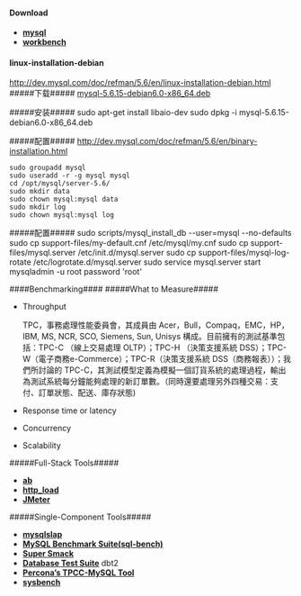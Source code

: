 #### Download ####
- **[mysql](http://dev.mysql.com/downloads/mysql/ "mysql download")**
- **[workbench](http://dev.mysql.com/downloads/tools/workbench/ "workbench download")**

#### linux-installation-debian ####
http://dev.mysql.com/doc/refman/5.6/en/linux-installation-debian.html
#####下载#####
[mysql-5.6.15-debian6.0-x86_64.deb](http://cdn.mysql.com/Downloads/MySQL-5.6/mysql-5.6.15-debian6.0-x86_64.deb)

#####安装#####
	sudo apt-get install libaio-dev
	sudo dpkg -i mysql-5.6.15-debian6.0-x86_64.deb

#####配置#####
http://dev.mysql.com/doc/refman/5.6/en/binary-installation.html

	sudo groupadd mysql
	sudo useradd -r -g mysql mysql
	cd /opt/mysql/server-5.6/
	sudo mkdir data
	sudo chown mysql:mysql data
	sudo mkdir log
	sudo chown mysql:mysql log

#####配置#####
	sudo scripts/mysql_install_db --user=mysql --no-defaults
	sudo cp support-files/my-default.cnf /etc/mysql/my.cnf
	sudo cp support-files/mysql.server /etc/init.d/mysql.server
	sudo cp support-files/mysql-log-rotate /etc/logrotate.d/mysql.server
	sudo service mysql.server start
	mysqladmin -u root password 'root'

####Benchmarking####
#####What to Measure#####

- Throughput

	TPC，事務處理性能委員會，其成員由 Acer，Bull，Compaq，EMC，HP，IBM, MS, NCR, SCO, Siemens, Sun, Unisys 構成。目前擁有的測試基準包括：TPC-C （線上交易處理 OLTP）；TPC-H （決策支援系統 DSS）；TPC-W（電子商務e-Commerce）；TPC-R（決策支援系統 DSS（商務報表））；我們所討論的 TPC-C，其測試模型定義為模擬一個訂貨系統的處理過程，輸出為測試系統每分鐘能夠處理的新訂單數。（同時還要處理另外四種交易：支付、訂單狀態、配送、庫存狀態)
- Response time or latency
- Concurrency
- Scalability
	
#####Full-Stack Tools#####
- **[ab](http://httpd.apache.org/docs/2.0/programs/ab.html)**	
- **[http_load](http://www.acme.com/software/http_load/)**	
- **[JMeter](http://jakarta.apache.org/jmeter/)**	

#####Single-Component Tools#####
- **[mysqlslap](http://dev.mysql.com/doc/refman/5.1/en/mysqlslap.html)**
- **[MySQL Benchmark Suite(sql-bench)](http://dev.mysql.com/doc/en/mysql-benchmarks.html/)**
- **[Super Smack](http://vegan.net/tony/supersmack/)**
- **[Database Test Suite](http://sourceforge.net/projects/osdldbt/)** dbt2
- **[Percona’s TPCC-MySQL Tool](https://launchpad.net/perconatools)**
- **[sysbench](https://launchpad.net/sysbench)**

